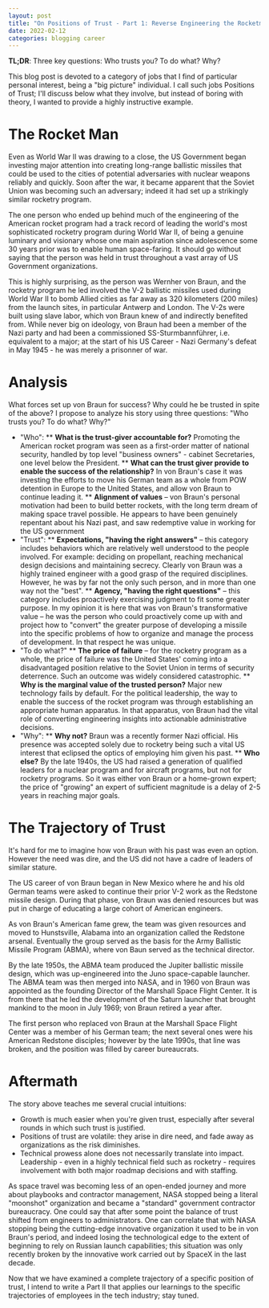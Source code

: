 ```yaml
---
layout: post
title: "On Positions of Trust - Part 1: Reverse Engineering the Rocketman"
date: 2022-02-12
categories: blogging career
---
```

**TL;DR**: Three key questions: Who trusts you? To do what? Why?

This blog post is devoted to a category of jobs that I find of particular personal interest, being a "big picture" individual. I call such jobs Positions of Trust; I'll discuss below what they involve, but instead of boring with theory, I wanted to provide a highly instructive example.

# The Rocket Man
Even as World War II was drawing to a close, the US Government began investing major attention into creating long-range ballistic missiles that could be used to the cities of potential adversaries with nuclear weapons reliably and quickly. Soon after the war, it became apparent that the Soviet Union was becoming such an adversary; indeed it had set up a strikingly similar rocketry program.

The one person who ended up behind much of the engineering of the American rocket program had a track record of leading the world's most sophisticated rocketry program during World War II, of being a genuine luminary and visionary whose one main aspiration since adolescence some 30 years prior was to enable human space-faring. It should go without saying that the person was held in trust throughout a vast array of US Government organizations.

This is highly surprising, as the person was Wernher von Braun, and the rocketry program he led involved the V-2 ballistic missiles used during World War II to bomb Allied cities as far away as 320 kilometers (200 miles) from the launch sites, in particular Antwerp and London. The V-2s were built using slave labor, which von Braun knew of and indirectly benefited from. While never big on ideology, von Braun had been a member of the Nazi party and had been a commissioned SS-Sturmbannführer, i.e. equivalent to a major; at the start of his US Career - Nazi Germany's defeat in May 1945 - he was merely a prisonner of war.

# Analysis
What forces set up von Braun for success? Why could he be trusted in spite of the above? I propose to analyze his story using three questions: "Who trusts you? To do what? Why?"

* "Who":
** **What is the trust-giver accountable for?** Promoting the American rocket program was seen as a first-order matter of national security, handled by top level "business owners" - cabinet Secretaries, one level below the President.
** **What can the trust giver provide to enable the success of the relationship?** In von Braun's case it was investing the efforts to move his German team as a whole from POW detention in Europe to the United States, and allow von Braun to continue leading it.
** **Alignment of values** – von Braun's personal motivation had been to build better rockets, with the long term dream of making space travel possible. He appears to have been genuinely repentant about his Nazi past, and saw redemptive value in working for the US government
* "Trust": 
** **Expectations, "having the right answers"** – this category includes behaviors which are relatively well understood to the people involved. For example: deciding on propellant, reaching mechanical design decisions and maintaining secrecy. Clearly von Braun was a highly trained engineer with a good grasp of the required disciplines. However, he was by far not the only such person, and in more than one way not the "best".
** **Agency, "having the right questions"** – this category includes proactively exercising judgment to fit some greater purpose. In my opinion it is here that was von Braun's transformative value – he was the person who could proactively come up with and project how to "convert" the greater purpose of developing a missile into the specific problems of how to organize and manage the process of development. In that respect he was unique.
* "To do what?"
** **The price of failure** – for the rocketry program as a whole, the price of failure was the United States' coming into a disadvantaged position relative to the Soviet Union in terms of security deterrence. Such an outcome was widely considered catastrophic.
** **Why is the marginal value of the trusted person?** Major new technology fails by default. For the political leadership, the way to enable the success of the rocket program was through establishing an appropriate human apparatus. In that apparatus, von Braun had the vital role of converting engineering insights into actionable administrative decisions.
* "Why":
** **Why not?** Braun was a recently former Nazi official. His presence was accepted solely due to rocketry being such a vital US interest that eclipsed the optics of employing him given his past.
** **Who else?** By the late 1940s, the US had raised a generation of qualified leaders for a nuclear program and for aircraft programs, but not for rocketry programs. So it was either von Braun or a home-grown expert; the price of "growing" an expert of sufficient magnitude is a delay of 2-5 years in reaching major goals. 

# The Trajectory of Trust
It's hard for me to imagine how von Braun with his past was even an option. However the need was dire, and the US did not have a cadre of leaders of similar stature.

The US career of von Braun began in New Mexico where he and his old German teams were asked to continue their prior V-2 work as the Redstone missile design. During that phase, von Braun was denied resources but was put in charge of educating a large cohort of American engineers.

As von Braun's American fame grew, the team was given resources and moved to Hunstsville, Alabama into an organization called the Redstone arsenal. Eventually the group served as the basis for the Army Ballistic Missile Program (ABMA), where von Baun served as the technical director. 

By the late 1950s, the ABMA team produced the Jupiter ballistic missile design, which was up-engineered into the Juno space-capable launcher. The ABMA team was then merged into NASA, and in 1960 von Braun was appointed as the founding Director of the Marshall Space Flight Center. It is from there that he led the development of the Saturn launcher that brought mankind to the moon in July 1969; von Braun retired a year after.

The first person who replaced von Braun at the Marshall Space Flight Center was a member of his German team; the next several ones were his American Redstone disciples; however by the late 1990s, that line was broken, and the position was filled by career bureaucrats. 

# Aftermath
The story above teaches me several crucial intuitions:
* Growth is much easier when you're given trust, especially after several rounds in which such trust is justified.
* Positions of trust are volatile: they arise in dire need, and fade away as organizations as the risk diminishes.
* Technical prowess alone does not necessarily translate into impact. Leadership - even in a highly technical field such as rocketry - requires involvement with both major roadmap decisions and with staffing.

As space travel was becoming less of an open-ended journey and more about playbooks and contractor management, NASA stopped being a literal "moonshot" organization and became a "standard" government contractor bureaucracy. One could say that after some point the balance of trust shifted from engineers to administrators. One can correlate that with NASA stopping being the cutting-edge innovative organization it used to be in von Braun's period, and indeed losing the technological edge to the extent of beginning to rely on Russian launch capabilities; this situation was only recently broken by the innovative work carried out by SpaceX in the last decade.

Now that we have examined a complete trajectory of a specific position of trust, I intend to write a Part II that applies our learnings to the specific trajectories of employees in the tech industry; stay tuned.
